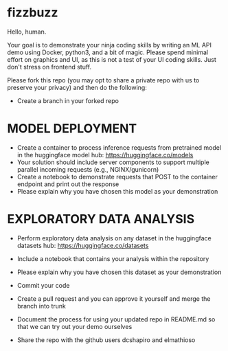 # fizzbuzz

Hello, human.

Your goal is to demonstrate your ninja coding skills by writing an ML API demo using Docker, python3, and a bit of magic. Please spend minimal effort on graphics and UI, as this is not a test of your UI coding skills. Just don't stress on frontend stuff. 

Please fork this repo (you may opt to share a private repo with us to preserve your privacy) and then do the following:
- Create a branch in your forked repo

# MODEL DEPLOYMENT
- Create a container to process inference requests from pretrained model in the huggingface model hub: https://huggingface.co/models
- Your solution should include server components to support multiple parallel incoming requests (e.g., NGINX/gunicorn)
- Create a notebook to demonstrate requests that POST to the container endpoint and print out the response
- Please explain why you have chosen this model as your demonstration

# EXPLORATORY DATA ANALYSIS
- Perform exploratory data analysis on any dataset in the huggingface datasets hub: https://huggingface.co/datasets
- Include a notebook that contains your analysis within the repository
- Please explain why you have chosen this dataset as your demonstration

- Commit your code
- Create a pull request and you can approve it yourself and merge the branch into trunk
- Document the process for using your updated repo in README.md so that we can try out your demo ourselves
- Share the repo with the github users dcshapiro and elmathioso
